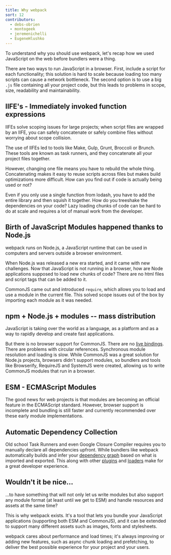 ```yaml
---
title: Why webpack
sort: 12
contributors:
  - debs-obrien
  - montogeek
  - jeremenichelli
  - EugeneHlushko
---
```


To understand why you should use webpack, let's recap how we used JavaScript on the web before bundlers were a thing.

There are two ways to run JavaScript in a browser. First, include a script for each functionality; this solution is hard to scale because loading too many scripts can cause a network bottleneck. The second option is to use a big `.js` file containing all your project code, but this leads to problems in scope, size, readability and maintainability.


## IIFE's - Immediately invoked function expressions

IIFEs solve scoping issues for large projects; when script files are wrapped by an IIFE, you can safely concatenate or safely combine files without worrying about scope collision.

The use of IIFEs led to tools like Make, Gulp, Grunt, Broccoli or Brunch. These tools are known as task runners, and they concatenate all your project files together.

However, changing one file means you have to rebuild the whole thing. Concatenating makes it easy to reuse scripts across files but makes build optimizations more difficult. How can you find out if code is actually being used or not?

Even if you only use a single function from lodash, you have to add the entire library and then squish it together. How do you treeshake the dependencies on your code? Lazy loading chunks of code can be hard to do at scale and requires a lot of manual work from the developer.


## Birth of JavaScript Modules happened thanks to Node.js

webpack runs on Node.js, a JavaScript runtime that can be used in computers and servers outside a browser environment.

When Node.js was released a new era started, and it came with new challenges. Now that JavaScript is not running in a browser, how are Node applications supposed to load new chunks of code? There are no html files and script tags that can be added to it.

CommonJS came out and introduced `require`, which allows you to load and use a module in the current file. This solved scope issues out of the box by importing each module as it was needed.


## npm + Node.js + modules -- mass distribution

JavaScript is taking over the world as a language, as a platform and as a way to rapidly develop and create fast applications.

But there is no browser support for CommonJS. There are no [live bindings](https://medium.com/webpack/the-state-of-javascript-modules-4636d1774358). There are problems with circular references. Synchronous module resolution and loading is slow. While CommonJS was a great solution for Node.js projects, browsers didn't support modules, so bundlers and tools like Browserify, RequireJS and SystemJS were created, allowing us to write CommonJS modules that run in a browser.


## ESM - ECMAScript Modules

The good news for web projects is that modules are becoming an official feature in the ECMAScript standard. However, browser support is incomplete and bundling is still faster and currently recommended over these early module implementations.

## Automatic Dependency Collection

Old school Task Runners and even Google Closure Compiler requires you to manually declare all dependencies upfront. While bundlers like webpack automatically builds and infer your [dependency graph](/concepts/dependency-graph/) based on what is imported and exported. This along with other [plugins](/concepts/plugins/) and [loaders](/concepts/loaders/) make for a great developer experience.

## Wouldn't it be nice…

...to have something that will not only let us write modules but also support any module format (at least until we get to ESM) and handle resources and assets at the same time?

This is why webpack exists. It's a tool that lets you bundle your JavaScript applications (supporting both ESM and CommonJS), and it can be extended to support many different assets such as images, fonts and stylesheets.

webpack cares about performance and load times; it's always improving or adding new features, such as async chunk loading and prefetching, to deliver the best possible experience for your project and your users.
